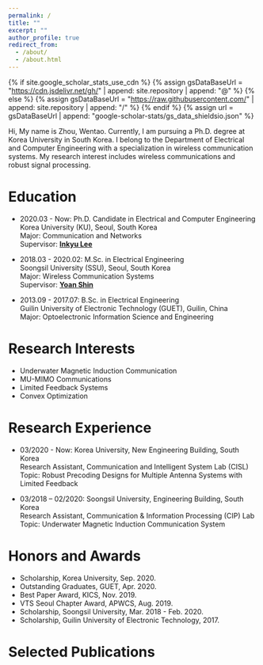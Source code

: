 ```yaml
---
permalink: /
title: ""
excerpt: ""
author_profile: true
redirect_from: 
  - /about/
  - /about.html
---
```


{% if site.google_scholar_stats_use_cdn %}
{% assign gsDataBaseUrl = "https://cdn.jsdelivr.net/gh/" | append: site.repository | append: "@" %}
{% else %}
{% assign gsDataBaseUrl = "https://raw.githubusercontent.com/" | append: site.repository | append: "/" %}
{% endif %}
{% assign url = gsDataBaseUrl | append: "google-scholar-stats/gs_data_shieldsio.json" %}

<span class='anchor' id='about-me'></span>

Hi, My name is Zhou, Wentao. Currently, I am pursuing a Ph.D. degree at Korea University in South Korea. I belong to the Department of Electrical and Computer Engineering with a specialization in wireless communication systems. My research interest includes wireless communications and robust signal processing.


# Education
- 2020.03 - Now: Ph.D. Candidate in Electrical and Computer Engineering  
  Korea University (KU), Seoul, South Korea  
  Major: Communication and Networks  
  Supervisor: [**Inkyu Lee**](http://wireless.korea.ac.kr/page/sub0101.php)
  
- 2018.03 - 2020.02: M.Sc. in Electrical Engineering  
  Soongsil University (SSU), Seoul, South Korea  
  Major: Wireless Communication Systems  
  Supervisor: [**Yoan Shin**](https://ieeexplore.ieee.org/author/37279496500)  
  
- 2013.09 - 2017.07: B.Sc. in Electrical Engineering  
  Guilin University of Electronic Technology (GUET), Guilin, China  
  Major: Optoelectronic Information Science and Engineering
  
  
# Research Interests
- Underwater Magnetic Induction Communication
- MU-MIMO Communications
- Limited Feedback Systems
- Convex Optimization


# Research Experience
- 03/2020 - Now: Korea University, New Engineering Building, South Korea  
  Research Assistant, Communication and Intelligent System Lab (CISL)
  Topic: Robust Precoding Designs for Multiple Antenna Systems with Limited Feedback

- 03/2018 – 02/2020: Soongsil University, Engineering Building, South Korea  
  Research Assistant, Communication & Information Processing (CIP) Lab  
  Topic: Underwater Magnetic Induction Communication System


# Honors and Awards
- Scholarship, Korea University, Sep. 2020.
- Outstanding Graduates, GUET, Apr. 2020.
- Best Paper Award, KICS, Nov. 2019.
- VTS Seoul Chapter Award, APWCS, Aug. 2019.
- Scholarship, Soongsil University, Mar. 2018 - Feb. 2020.
- Scholarship, Guilin University of Electronic Technology, 2017.


# Selected Publications




